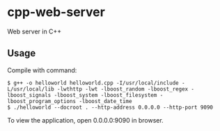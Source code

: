 # cpp-web-server
Web server in C++

Usage
----

Compile with command:

	$ g++ -o helloworld helloworld.cpp -I/usr/local/include -L/usr/local/lib -lwthttp -lwt -lboost_random -lboost_regex -lboost_signals -lboost_system -lboost_filesystem -lboost_program_options -lboost_date_time
	$ ./helloworld --docroot . --http-address 0.0.0.0 --http-port 9090

To view the application, open 0.0.0.0:9090 in browser. 
